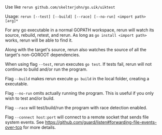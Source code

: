 Use like ```rerun github.com/skelterjohn/go.uik/uiktest```

Usage: ```rerun [--test] [--build] [--race] [--no-run] <import path> [arg]*```

For any go executable in a normal GOPATH workspace, rerun will watch its source,
rebuild, retest, and rerun. As long as ```go install <import path>``` works,
rerun will be able to find it.

Along with the target's source, rerun also watches the source of all
the target's non-GOROOT dependencies.

When using flag `--test`, rerun executes `go test`. If tests fail, rerun will not continue to build and/or run the program.

Flag `--build` makes rerun execute `go build` in the local folder, creating a executable.

Flag `--no-run` omits actually running the program. This is useful if you only wish to test and/or build.

Flag `--race` will test/build/run the program with race detection enabled.

Flag `--connect host:port` will connect to a remote socket that sends file system events. See https://github.com/guard/listen#forwarding-file-events-over-tcp for more details.